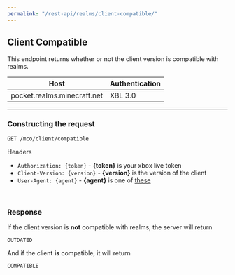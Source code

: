 ```yaml
---
permalink: "/rest-api/realms/client-compatible/"
---
```


## Client Compatible
This endpoint returns whether or not the client version is compatible with realms.

| Host                        | Authentication |
| --------------------------- | -------------- |
| pocket.realms.minecraft.net | XBL 3.0        |

---

### Constructing the request
```
GET /mco/client/compatible
```

Headers  
* `Authorization: {token}`    - **{token}** is your xbox live token  
* `Client-Version: {version}` - **{version}** is the version of the client
* `User-Agent: {agent}`       - **{agent}** is one of [these](../../#user-agents) 

<br>

### Response
If the client version is **not** compatible with realms, the server will return
```
OUTDATED
```

And if the client **is** compatible, it will return
```
COMPATIBLE
```
